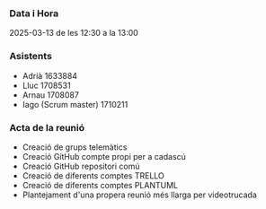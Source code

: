 ### Data i Hora  
2025-03-13 de les 12:30 a la 13:00  

### Asistents  
- Adrià 1633884  
- Lluc 1708531  
- Arnau 1708087  
- Iago (Scrum master) 1710211  

### Acta de la reunió  
- Creació de grups telemàtics  
- Creació GitHub compte propi per a cadascú  
- Creació GitHub repositori comú  
- Creació de diferents comptes TRELLO  
- Creació de diferents comptes PLANTUML  
- Plantejament d'una propera reunió més llarga per videotrucada  
